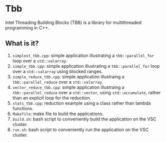 # Tbb
Intel Threading Building Blocks (TBB) is a library for multithreaded
programming in C++.

## What is it?
1. `simplest_tbb.cpp`: simple application illustrating a `tbb::parallel_for`
    loop over a `std::valarray`.
1. `simple_tbb.cpp`: simple application illustrating a `tbb::parallel_for`
    loop over a `std::valarray` using blocked ranges.
1. `simple_reduce_tbb.cpp`: simple application illustraing a
    `tbb::parallel_reduce` over a `std::valarray`.
1. `vector_reduce_tbb.cpp`: simple application illustraing a
    `tbb::parallel_reduce` over a `std::vector`, using `std::accumulate`,
    rather than an explicit loop for the reduction.
1. `stats_tbb.cpp`: reduction example using a class rather than lambda functions.
1. `Makefile`: make file to build the applications.
1. `build.sh`: bash script to conveniently build the application on
    the VSC cluster.
1. `run.sh`: bash script to conveniently run the application on
    the VSC cluster.
